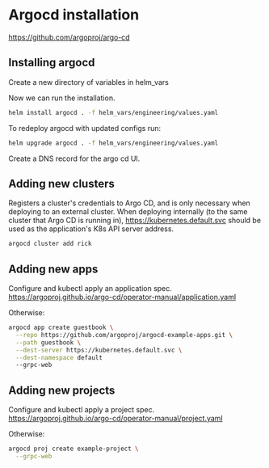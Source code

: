 # Argocd installation
https://github.com/argoproj/argo-cd

## Installing argocd
Create a new directory of variables in helm_vars

Now we can run the installation.
```bash
helm install argocd . -f helm_vars/engineering/values.yaml
```

To redeploy argocd with updated configs run:
```bash
helm upgrade argocd . -f helm_vars/engineering/values.yaml
```

Create a DNS record for the argo cd UI.

## Adding new clusters
Registers a cluster's credentials to Argo CD, and is only necessary when deploying to an external cluster. When deploying internally (to the same cluster that Argo CD is running in), https://kubernetes.default.svc should be used as the application's K8s API server address.

```bash
argocd cluster add rick
```

## Adding new apps
Configure and kubectl apply an application spec.  
https://argoproj.github.io/argo-cd/operator-manual/application.yaml

Otherwise:
```bash
argocd app create guestbook \
  --repo https://github.com/argoproj/argocd-example-apps.git \
  --path guestbook \
  --dest-server https://kubernetes.default.svc \
  --dest-namespace default
  --grpc-web
```

## Adding new projects
Configure and kubectl apply a project spec.  
https://argoproj.github.io/argo-cd/operator-manual/project.yaml

Otherwise:
```bash
argocd proj create example-project \
  --grpc-web
```

